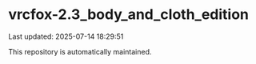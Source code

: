 # vrcfox-2.3_body_and_cloth_edition

Last updated: 2025-07-14 18:29:51

This repository is automatically maintained.
